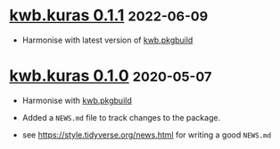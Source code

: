 # [kwb.kuras 0.1.1](https://github.com/KWB-R/kwb.kuras/releases/tag/v0.1.1) <small>2022-06-09</small>

* Harmonise with latest version of [kwb.pkgbuild](https://github.com/kwb-r/kwb.pkgbuild)

# [kwb.kuras 0.1.0](https://github.com/KWB-R/kwb.kuras/releases/tag/v0.1.0) <small>2020-05-07</small>

* Harmonise with [kwb.pkgbuild](https://github.com/kwb-r/kwb.pkgbuild)

* Added a `NEWS.md` file to track changes to the package.

* see https://style.tidyverse.org/news.html for writing a good `NEWS.md`


